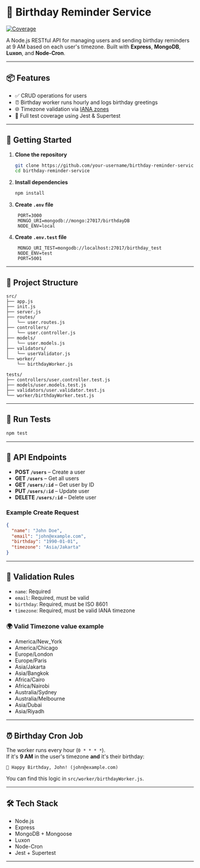 # 🎂 Birthday Reminder Service

[![Coverage](https://img.shields.io/endpoint?url=https://raw.githubusercontent.com/ajiinisti/birthday-reminder-service/main/coverage-badge.json)](./coverage/lcov-report/index.html)

A Node.js RESTful API for managing users and sending birthday reminders at 9 AM based on each user's timezone. Built with **Express**, **MongoDB**, **Luxon**, and **Node-Cron**.

---

## 📦 Features

- ✅ CRUD operations for users  
- ⏰ Birthday worker runs hourly and logs birthday greetings  
- 🌐 Timezone validation via [IANA zones](https://en.wikipedia.org/wiki/List_of_tz_database_time_zones)  
- 🧪 Full test coverage using Jest & Supertest

---

## 🚀 Getting Started

1. **Clone the repository**

   ```bash
   git clone https://github.com/your-username/birthday-reminder-service.git
   cd birthday-reminder-service
   ```

2. **Install dependencies**

   ```bash
   npm install
   ```

3. **Create `.env` file**

   ```env
    PORT=3000
    MONGO_URI=mongodb://mongo:27017/birthdayDB
    NODE_ENV=local
   ```

4. **Create `.env.test` file**

   ```env
    MONGO_URI_TEST=mongodb://localhost:27017/birthday_test
    NODE_ENV=test
    PORT=5001
   ```

---

## 🔧 Project Structure

```
src/
├── app.js
├── init.js
├── server.js
├── routes/
│   └── user.routes.js
├── controllers/
│   └── user.controller.js
├── models/
│   └── user.models.js
├── validators/
│   └── userValidator.js
└── worker/
    └── birthdayWorker.js

tests/
├── controllers/user.controller.test.js
├── models/user.models.test.js
├── validators/user.validator.test.js
└── worker/birthdayWorker.test.js
```

---

## 🧪 Run Tests

```bash (with coverage)
npm test
```

---

## 🧾 API Endpoints

- **POST `/users`** – Create a user  
- **GET `/users`** – Get all users  
- **GET `/users/:id`** – Get user by ID  
- **PUT `/users/:id`** – Update user  
- **DELETE `/users/:id`** – Delete user  

### Example Create Request

```json
{
  "name": "John Doe",
  "email": "john@example.com",
  "birthday": "1990-01-01",
  "timezone": "Asia/Jakarta"
}
```

---

## 🧠 Validation Rules

- `name`: Required  
- `email`: Required, must be valid  
- `birthday`: Required, must be ISO 8601  
- `timezone`: Required, must be valid IANA timezone

### 🌍 Valid Timezone value example

- America/New_York
- America/Chicago
- Europe/London
- Europe/Paris
- Asia/Jakarta
- Asia/Bangkok
- Africa/Cairo
- Africa/Nairobi
- Australia/Sydney
- Australia/Melbourne
- Asia/Dubai
- Asia/Riyadh

---

## ⏰ Birthday Cron Job

The worker runs every hour (`0 * * * *`).  
If it's **9 AM** in the user's timezone **and** it's their birthday:

```
🎉 Happy Birthday, John! (john@example.com)
```

You can find this logic in `src/worker/birthdayWorker.js`.

---

## 🛠 Tech Stack

- Node.js  
- Express  
- MongoDB + Mongoose  
- Luxon  
- Node-Cron  
- Jest + Supertest

---